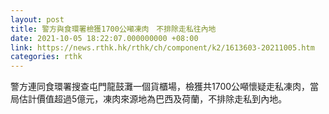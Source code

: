 ```yaml
---
layout: post
title: 警方與食環署檢獲1700公噸凍肉　不排除走私往內地
date: 2021-10-05 18:22:07.000000000 +08:00
link: https://news.rthk.hk/rthk/ch/component/k2/1613603-20211005.htm
categories: rthk
---
```


警方連同食環署搜查屯門龍鼓灘一個貨櫃場，檢獲共1700公噸懷疑走私凍肉，當局估計價值超過5億元，凍肉來源地為巴西及荷蘭，不排除走私到內地。
